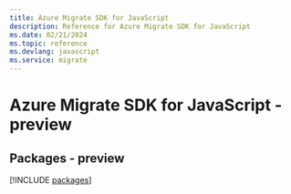 ```yaml
---
title: Azure Migrate SDK for JavaScript
description: Reference for Azure Migrate SDK for JavaScript
ms.date: 02/21/2024
ms.topic: reference
ms.devlang: javascript
ms.service: migrate
---
```

# Azure Migrate SDK for JavaScript - preview
## Packages - preview
[!INCLUDE [packages](migrate-index.md)]